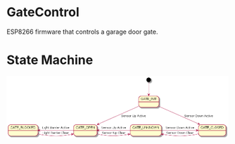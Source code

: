 # GateControl

ESP8266 firmware that controls a garage door gate.

# State Machine

![statemachine](docs/statemachine.png)
